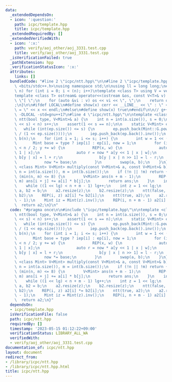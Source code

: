 ```yaml
---
data:
  _extendedDependsOn:
  - icon: ':question:'
    path: icpc/template.hpp
    title: icpc/template.hpp
  _extendedRequiredBy: []
  _extendedVerifiedWith:
  - icon: ':x:'
    path: verify/aoj_other/aoj_3331.test.cpp
    title: verify/aoj_other/aoj_3331.test.cpp
  _isVerificationFailed: true
  _pathExtension: hpp
  _verificationStatusIcon: ':x:'
  attributes:
    links: []
  bundledCode: "#line 2 \"icpc/ntt.hpp\"\n\n#line 2 \"icpc/template.hpp\"\n\n#include\
    \ <bits/stdc++.h>\nusing namespace std;\n\nusing ll = long long;\n#define REP(i,\
    \ n) for (int i = 0; i < (n); i++)\ntemplate <class T> using V = vector<T>;\n\
    template <class T> ostream& operator<<(ostream &os, const V<T>& v) {\n    os <<\
    \ \"[ \";\n    for (auto &vi : v) os << vi << \", \";\n    return os << \"]\"\
    ;\n}\n\n#ifdef LOCAL\n#define show(x) cerr << __LINE__ << \" : \" << #x << \"\
    \ = \" << x << endl;\n#else\n#define show(x) true\n#endif\n\n// g++ -g -fsanitize=undefined,address\
    \ -DLOCAL -std=gnu++17\n#line 4 \"icpc/ntt.hpp\"\n\ntemplate <class Mint> void\
    \ ntt(bool type, V<Mint>& a) {\n    int n = int(a.size()), s = 0;\n    while((1\
    \ << s) < n) s++;\n    assert(1 << s == n);\n\n    static V<Mint> ep, iep;\n \
    \   while (int(ep.size()) <= s) {\n        ep.push_back(Mint::G.pow(Mint(-1).v\
    \ / (1 << ep.size())));\n        iep.push_back(ep.back().inv());\n    }\n    V<Mint>\
    \ b(n);\n    for (int i = 1; i <= s; i++) {\n        int w = 1 << (s - i);\n \
    \       Mint base = type ? iep[i] : ep[i], now = 1;\n        for (int y = 0; y\
    \ < n / 2; y += w) {\n            REP(x, w) {\n                auto l = a[y <<\
    \ 1 | x];\n                auto r = now * a[y << 1 | x | w];\n               \
    \ b[y | x] = l + r;\n                b[y | x | n >> 1] = l - r;\n            }\n\
    \            now *= base;\n        }\n        swap(a, b);\n    }\n}\n\ntemplate\
    \ <class Mint> V<Mint> multiply(const V<Mint>& a, const V<Mint>& b) {\n    int\
    \ n = int(a.size()), m = int(b.size());\n    if (!n || !m) return {};\n    if\
    \ (min(n, m) <= 8) {\n        V<Mint> ans(n + m - 1);\n        REP(i, n) REP(j,\
    \ m) ans[i + j] += a[i] * b[j];\n        return ans;\n    }\n    int lg = 0;\n\
    \    while ((1 << lg) < n + m - 1) lg++;\n    int z = 1 << lg;\n    auto a2 =\
    \ a, b2 = b;\n    a2.resize(z);\n    b2.resize(z);\n    ntt(false, a2);\n    ntt(false,\
    \ b2);\n    REP(i, z) a2[i] *= b2[i];\n    ntt(true, a2);\n    a2.resize(n + m\
    \ - 1);\n    Mint iz = Mint(z).inv();\n    REP(i, n + m - 1) a2[i] *= iz;\n  \
    \  return a2;\n}\n"
  code: "#pragma once\n\n#include \"icpc/template.hpp\"\n\ntemplate <class Mint> void\
    \ ntt(bool type, V<Mint>& a) {\n    int n = int(a.size()), s = 0;\n    while((1\
    \ << s) < n) s++;\n    assert(1 << s == n);\n\n    static V<Mint> ep, iep;\n \
    \   while (int(ep.size()) <= s) {\n        ep.push_back(Mint::G.pow(Mint(-1).v\
    \ / (1 << ep.size())));\n        iep.push_back(ep.back().inv());\n    }\n    V<Mint>\
    \ b(n);\n    for (int i = 1; i <= s; i++) {\n        int w = 1 << (s - i);\n \
    \       Mint base = type ? iep[i] : ep[i], now = 1;\n        for (int y = 0; y\
    \ < n / 2; y += w) {\n            REP(x, w) {\n                auto l = a[y <<\
    \ 1 | x];\n                auto r = now * a[y << 1 | x | w];\n               \
    \ b[y | x] = l + r;\n                b[y | x | n >> 1] = l - r;\n            }\n\
    \            now *= base;\n        }\n        swap(a, b);\n    }\n}\n\ntemplate\
    \ <class Mint> V<Mint> multiply(const V<Mint>& a, const V<Mint>& b) {\n    int\
    \ n = int(a.size()), m = int(b.size());\n    if (!n || !m) return {};\n    if\
    \ (min(n, m) <= 8) {\n        V<Mint> ans(n + m - 1);\n        REP(i, n) REP(j,\
    \ m) ans[i + j] += a[i] * b[j];\n        return ans;\n    }\n    int lg = 0;\n\
    \    while ((1 << lg) < n + m - 1) lg++;\n    int z = 1 << lg;\n    auto a2 =\
    \ a, b2 = b;\n    a2.resize(z);\n    b2.resize(z);\n    ntt(false, a2);\n    ntt(false,\
    \ b2);\n    REP(i, z) a2[i] *= b2[i];\n    ntt(true, a2);\n    a2.resize(n + m\
    \ - 1);\n    Mint iz = Mint(z).inv();\n    REP(i, n + m - 1) a2[i] *= iz;\n  \
    \  return a2;\n}"
  dependsOn:
  - icpc/template.hpp
  isVerificationFile: false
  path: icpc/ntt.hpp
  requiredBy: []
  timestamp: '2023-05-15 01:12:22+09:00'
  verificationStatus: LIBRARY_ALL_WA
  verifiedWith:
  - verify/aoj_other/aoj_3331.test.cpp
documentation_of: icpc/ntt.hpp
layout: document
redirect_from:
- /library/icpc/ntt.hpp
- /library/icpc/ntt.hpp.html
title: icpc/ntt.hpp
---
```

